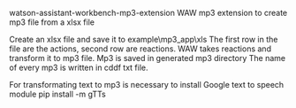 
watson-assistant-workbench-mp3-extension
WAW mp3 extension to create mp3 file from a xlsx file 

Create an xlsx file and save it to example\mp3_app\xls
The first row in the file are the actions, second row are reactions.
WAW takes reactions and transform it to mp3 file. Mp3 is saved in generated mp3 directory
The name of every mp3 is written in cddf txt file. 

For transformating text to mp3 is necessary to install Google text to speech module 
pip install -m gTTs 


